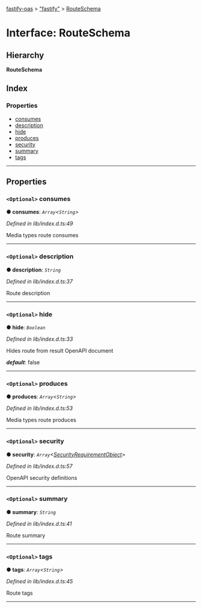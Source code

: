 [fastify-oas](../README.md) > ["fastify"](../modules/_fastify_.md) > [RouteSchema](../interfaces/_fastify_.routeschema.md)

# Interface: RouteSchema

## Hierarchy

**RouteSchema**

## Index

### Properties

* [consumes](_fastify_.routeschema.md#consumes)
* [description](_fastify_.routeschema.md#description)
* [hide](_fastify_.routeschema.md#hide)
* [produces](_fastify_.routeschema.md#produces)
* [security](_fastify_.routeschema.md#security)
* [summary](_fastify_.routeschema.md#summary)
* [tags](_fastify_.routeschema.md#tags)

---

## Properties

<a id="consumes"></a>

### `<Optional>` consumes

**● consumes**: *`Array`<`String`>*

*Defined in lib/index.d.ts:49*

Media types route consumes

___
<a id="description"></a>

### `<Optional>` description

**● description**: *`String`*

*Defined in lib/index.d.ts:37*

Route description

___
<a id="hide"></a>

### `<Optional>` hide

**● hide**: *`Boolean`*

*Defined in lib/index.d.ts:33*

Hides route from result OpenAPI document

*__default__*: false

___
<a id="produces"></a>

### `<Optional>` produces

**● produces**: *`Array`<`String`>*

*Defined in lib/index.d.ts:53*

Media types route produces

___
<a id="security"></a>

### `<Optional>` security

**● security**: *`Array`<[SecurityRequirementObject](securityrequirementobject.md)>*

*Defined in lib/index.d.ts:57*

OpenAPI security definitions

___
<a id="summary"></a>

### `<Optional>` summary

**● summary**: *`String`*

*Defined in lib/index.d.ts:41*

Route summary

___
<a id="tags"></a>

### `<Optional>` tags

**● tags**: *`Array`<`String`>*

*Defined in lib/index.d.ts:45*

Route tags

___

